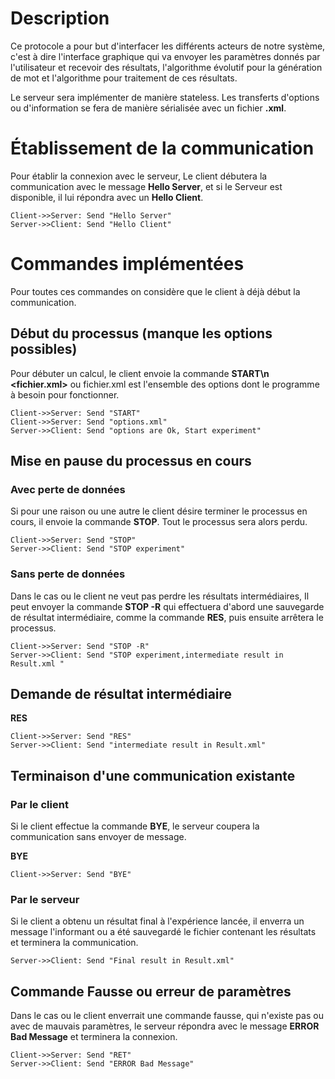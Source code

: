 # Description 

Ce protocole a pour but d'interfacer les différents acteurs de notre système, c'est à dire l'interface graphique qui va envoyer les paramètres donnés par l'utilisateur et recevoir des résultats, l'algorithme évolutif pour la génération de mot et l'algorithme pour traitement de ces résultats.

Le serveur sera implémenter de manière stateless. Les transferts d'options ou d'information se fera de manière sérialisée avec un fichier **.xml**. 



# Établissement de la communication 

Pour établir la connexion avec le serveur, Le client débutera la communication avec le message **Hello Server**, et si le Serveur est disponible, il lui répondra avec un **Hello Client**. 

```sequence
Client->>Server: Send "Hello Server"
Server->>Client: Send "Hello Client"
```



# Commandes implémentées

Pour toutes ces commandes on considère que le client à déjà début la communication. 

## Début du processus (manque les options possibles)

Pour débuter un calcul, le client envoie la commande **START\n <fichier.xml>** ou fichier.xml est l'ensemble des options dont le programme à besoin pour fonctionner. 

```sequence
Client->>Server: Send "START"
Client->>Server: Send "options.xml"
Server->>Client: Send "options are Ok, Start experiment"
```

## Mise en pause du processus en cours 

### Avec perte de données 

Si pour une raison ou une autre le client désire terminer le processus en cours, il envoie la commande **STOP**. Tout le processus sera alors perdu. 
```sequence
Client->>Server: Send "STOP"
Server->>Client: Send "STOP experiment"
```

### Sans perte de données 

Dans le cas ou le client ne veut pas perdre les résultats intermédiaires, Il peut envoyer la commande **STOP -R**  qui effectuera d'abord une sauvegarde de résultat intermédiaire, comme la commande **RES**, puis ensuite arrêtera le processus.

```sequence
Client->>Server: Send "STOP -R"
Server->>Client: Send "STOP experiment,intermediate result in Result.xml "
```

## Demande de résultat intermédiaire

**RES**
```sequence
Client->>Server: Send "RES"
Server->>Client: Send "intermediate result in Result.xml"
```

## Terminaison d'une communication existante

### Par le client

Si le client effectue la commande **BYE**, le serveur coupera la communication sans envoyer de message. 

**BYE**

```sequence
Client->>Server: Send "BYE"
```

### Par le serveur 

Si le client a obtenu un résultat final à l'expérience lancée, il enverra un message l'informant ou a été sauvegardé le fichier contenant les résultats et terminera la communication.

```sequence
Server->>Client: Send "Final result in Result.xml"
```

## Commande Fausse ou erreur de paramètres

Dans le cas ou le client enverrait une commande fausse, qui n'existe pas ou avec de mauvais paramètres, le serveur répondra avec le message **ERROR Bad Message** et terminera la connexion. 

```sequence
Client->>Server: Send "RET"
Server->>Client: Send "ERROR Bad Message"
```
